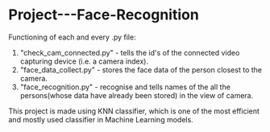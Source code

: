 # Project---Face-Recognition

Functioning of each and every .py file:
  1. "check_cam_connected.py"  - tells the id's of the connected video capturing device (i.e. a camera index).
  2. "face_data_collect.py"    - stores the face data of the person closest to the camera.
  3. "face_recognition.py"     - recognise and tells names of the all the persons(whose data have already been stored) in the view of camera.

This project is made using KNN classifier, which is one of the most efficient and mostly used classifier in Machine Learning models.

